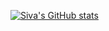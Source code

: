 [![Siva's GitHub stats](https://github-readme-stats.vercel.app/api?username=ThePrimeagen)](https://github.com/SivaPA08/github-readme-stats)
